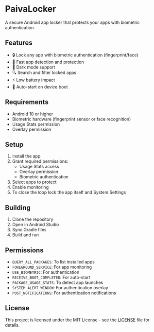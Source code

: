 # PaivaLocker

A secure Android app locker that protects your apps with biometric authentication.

## Features

- 🔒 Lock any app with biometric authentication (fingerprint/face)
- 🚀 Fast app detection and protection
- 🌙 Dark mode support
- 🔍 Search and filter locked apps
- ⚡️ Low battery impact
- 🔄 Auto-start on device boot

## Requirements

- Android 10 or higher
- Biometric hardware (fingerprint sensor or face recognition)
- Usage Stats permission
- Overlay permission

## Setup

1. Install the app
2. Grant required permissions:
   - Usage Stats access
   - Overlay permission
   - Biometric authentication
3. Select apps to protect
4. Enable monitoring
5. To close the loop lock the app itself and System Settings

## Building

1. Clone the repository
2. Open in Android Studio
3. Sync Gradle files
4. Build and run

## Permissions

- `QUERY_ALL_PACKAGES`: To list installed apps
- `FOREGROUND_SERVICE`: For app monitoring
- `USE_BIOMETRIC`: For authentication
- `RECEIVE_BOOT_COMPLETED`: For auto-start
- `PACKAGE_USAGE_STATS`: To detect app launches
- `SYSTEM_ALERT_WINDOW`: For authentication overlay
- `POST_NOTIFICATIONS`: For authentication notifications

## License

This project is licensed under the MIT License - see the [LICENSE](LICENSE) file for details. 